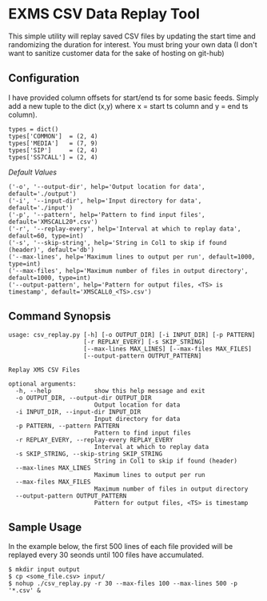 # EXMS CSV Data Replay Tool
This simple utility will replay saved CSV files by updating the start time and randomizing the duration for interest.
You must bring your own data (I don't want to sanitize customer data for the sake of hosting on git-hub)

## Configuration
I have provided column offsets for start/end ts for some basic feeds. Simply add a new tuple to the dict (x,y) where x = start ts column and y = end ts column).
```
types = dict()
types['COMMON']  = (2, 4)
types['MEDIA']   = (7, 9)
types['SIP']     = (2, 4)
types['SS7CALL'] = (2, 4)
```
*Default Values*
```
('-o', '--output-dir', help='Output location for data', default='./output')
('-i', '--input-dir', help='Input directory for data', default='./input')
('-p', '--pattern', help='Pattern to find input files', default='XMSCALL20*.csv')
('-r', '--replay-every', help='Interval at which to replay data', default=60, type=int)
('-s', '--skip-string', help='String in Col1 to skip if found (header)', default='db')
('--max-lines', help='Maximum lines to output per run', default=1000, type=int)
('--max-files', help='Maximum number of files in output directory', default=1000, type=int)
('--output-pattern', help='Pattern for output files, <TS> is timestamp', default='XMSCALL0_<TS>.csv')
```

## Command Synopsis
```
usage: csv_replay.py [-h] [-o OUTPUT_DIR] [-i INPUT_DIR] [-p PATTERN]
                     [-r REPLAY_EVERY] [-s SKIP_STRING]
                     [--max-lines MAX_LINES] [--max-files MAX_FILES]
                     [--output-pattern OUTPUT_PATTERN]

Replay XMS CSV Files

optional arguments:
  -h, --help            show this help message and exit
  -o OUTPUT_DIR, --output-dir OUTPUT_DIR
                        Output location for data
  -i INPUT_DIR, --input-dir INPUT_DIR
                        Input directory for data
  -p PATTERN, --pattern PATTERN
                        Pattern to find input files
  -r REPLAY_EVERY, --replay-every REPLAY_EVERY
                        Interval at which to replay data
  -s SKIP_STRING, --skip-string SKIP_STRING
                        String in Col1 to skip if found (header)
  --max-lines MAX_LINES
                        Maximum lines to output per run
  --max-files MAX_FILES
                        Maximum number of files in output directory
  --output-pattern OUTPUT_PATTERN
                        Pattern for output files, <TS> is timestamp
```

## Sample Usage
In the example below, the first 500 lines of each file provided will be replayed every 30 seonds until 100 files have accumulated.
```
$ mkdir input output
$ cp <some_file.csv> input/
$ nohup ./csv_replay.py -r 30 --max-files 100 --max-lines 500 -p '*.csv' &
```
